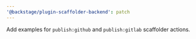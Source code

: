 ```yaml
---
'@backstage/plugin-scaffolder-backend': patch
---
```


Add examples for `publish:github` and `publish:gitlab` scaffolder actions.

